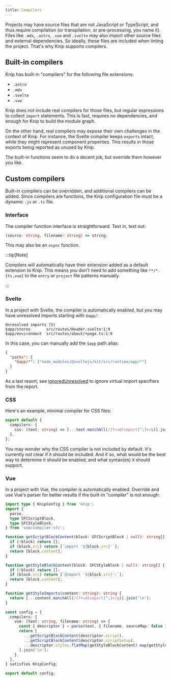 ```yaml
---
title: Compilers
---
```


Projects may have source files that are not JavaScript or TypeScript, and thus
require compilation (or transpilation, or pre-processing, you name it). Files
like `.mdx`, `.astro`, `.vue` and `.svelte` may also import other source files
and external dependencies. So ideally, these files are included when linting the
project. That's why Knip supports compilers.

## Built-in compilers

Knip has built-in "compilers" for the following file extensions:

- `.astro`
- `.mdx`
- `.svelte`
- `.vue`

Knip does not include real compilers for those files, but regular expressions to
collect `import` statements. This is fast, requires no dependencies, and enough
for Knip to build the module graph.

On the other hand, real compilers may expose their own challenges in the context
of Knip. For instance, the Svelte compiler keeps `exports` intact, while they
might represent component properties. This results in those exports being
reported as unused by Knip.

The built-in functions seem to do a decent job, but override them however you
like.

## Custom compilers

Built-in compilers can be overridden, and additional compilers can be added.
Since compilers are functions, the Knip configuration file must be a dynamic
`.js` or `.ts` file.

### Interface

The compiler function interface is straightforward. Text in, text out:

```ts
(source: string, filename: string) => string;
```

This may also be an `async` function.

:::tip[Note]

Compilers will automatically have their extension added as a default extension
to Knip. This means you don't need to add something like `**/*.{ts,vue}` to the
`entry` or `project` file patterns manually.

:::

### Svelte

In a project with Svelte, the compiler is automatically enabled, but you may
have unresolved imports starting with `$app/`:

```shell
Unresolved imports (5)
$app/stores       src/routes/Header.svelte:1:9
$app/environment  src/routes/about/+page.ts:1:9
```

In this case, you can manually add the `$app` path alias:

```json title="knip.json"
{
  "paths": {
    "$app/*": ["node_modules/@sveltejs/kit/src/runtime/app/*"]
  }
}
```

As a last resort, see [ignoredUnresolved][1] to ignore virtual import specifiers
from the report.

### CSS

Here's an example, minimal compiler for CSS files:

```ts title="knip.ts"
export default {
  compilers: {
    css: (text: string) => [...text.matchAll(/(?<=@)import[^;]+/g)].join('\n'),
  },
};
```

You may wonder why the CSS compiler is not included by default. It's currently
not clear if it should be included. And if so, what would be the best way to
determine it should be enabled, and what syntax(es) it should support.

### Vue

In a project with Vue, the compiler is automatically enabled. Override and use
Vue's parser for better results if the built-in "compiler" is not enough:

```ts
import type { KnipConfig } from 'knip';
import {
  parse,
  type SFCScriptBlock,
  type SFCStyleBlock,
} from 'vue/compiler-sfc';

function getScriptBlockContent(block: SFCScriptBlock | null): string[] {
  if (!block) return [];
  if (block.src) return [`import '${block.src}'`];
  return [block.content];
}

function getStyleBlockContent(block: SFCStyleBlock | null): string[] {
  if (!block) return [];
  if (block.src) return [`@import '${block.src}';`];
  return [block.content];
}

function getStyleImports(content: string): string {
  return [...content.matchAll(/(?<=@)import[^;]+/g)].join('\n');
}

const config = {
  compilers: {
    vue: (text: string, filename: string) => {
      const { descriptor } = parse(text, { filename, sourceMap: false });
      return [
        ...getScriptBlockContent(descriptor.script),
        ...getScriptBlockContent(descriptor.scriptSetup),
        ...descriptor.styles.flatMap(getStyleBlockContent).map(getStyleImports),
      ].join('\n');
    },
  },
} satisfies KnipConfig;

export default config;
```

[1]: ../reference/configuration.md#ignoreunresolved
